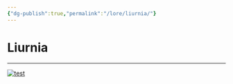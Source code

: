 ```yaml
---
{"dg-publish":true,"permalink":"/lore/liurnia/"}
---
```


# Liurnia
---

[![test](/img/user/lore/attachment/Arkanis-Liurnia.png)](../../../img/user/attachment/lore/Arkanis-Liurnia.png)